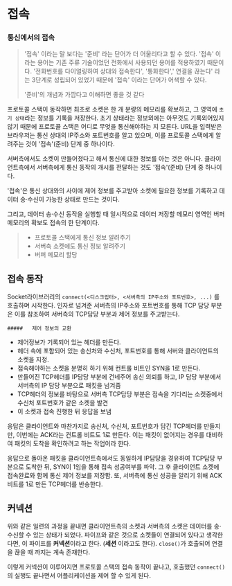 # 접속



### 통신에서의 접속

> '접속' 이라는 말 보다는 '준비' 라는 단어가 더 어울리다고 할 수 있다. '접속' 이라는 용어는 기존 주류 기술이었던 전화에서 사용되던 용어를 적용하였기 때문이다. '전화번호를 다이얼링하여 상대와 접속한다', '통화한다',' 연결을 끊는다' 라는 3단계로 성립되어 있었기 때문에 '접속' 이라는 단어가 어색할 수 있다. 
>
> '준비'의 개념과 가깝다고 이해하면 좋을 것 같다

프로토콜 스택이 동작하면 최초로 소켓은 한 개 분량의 메모리를 확보하고, 그 영역에  `초기 상태`라는 정보를 기록을 저장한다. 초기 상태라는 정보외에는 아무것도 기록외어있지 않기 때문에 프로토콜 스택은 어디로 무엇을 통신해야하는 지 모른다. URL을 입력받은 브라우저는 통신 상대의 IP주소와 포트번호를 알고 있으며, 이를 프로토콜 스택에게 알려주는 것이 '접속'(준비) 단계 중 하나이다.

서버측에서도 소켓이 만들어졌다고 해서 통신에 대한 정보를 아는 것은 아니다. 클라이언트측에서 서버측에게 통신 동작의 개시를 전달하는 것도 '접속'(준비) 단계 중 하나이다.

'접속'은 통신 상대와의 사이에 제어 정보를 주고받아 소켓에 필요한 정보를 기록하고 데이터 송·수신이 가능한 상태로 만드는 것이다.

그리고, 데이터 송·수신 동작을 실행할 때 일시적으로 데이터 저장할 메모리 영역인 버퍼메모리의 확보도 접속의 한 단계이다.

> - 프로토콜 스택에게 통신 정보 알려주기
> - 서버측 소켓에도 통신 정보 알려주기
> - 버퍼 메모리 할당



## 접속 동작

Socket라이브러리의 `connect(<디스크립터>, <서버측의 IP주소와 포트번호>, ...)` 를 호출하며 시작한다. 인자로 넘겨준 서버측의 IP주소와 포트번호를 통해 TCP 담당 부분은 이를 참조하여 서버측의 TCP담당 부분과 제어 정보를 주고받는다.

	##### 	제어 정보의 교환

- 제어정보가 기록되어 있는 헤더를 만든다.
- 헤더 속에 포함되어 있는 송신처와 수신처, 포트번호를 통해 서버와 클라이언트의 소켓을 지정.
- 접속해야하는 소켓을 분명히 하기 위해 컨트롤 비트인 SYN을 1로 만든다.
- 만들어진 TCP헤더를 IP담당 부분에 건네주어 송신 의뢰를 하고, IP 담당 부분에서 서버측의 IP 담당 부분으로 패킷을 넘겨줌
- TCP헤더의 정보를 바탕으로 서버측 TCP담당 부분은 접속을 기다리는 소켓중에서 수신처 포트번호가 같은 소켓을 발견
- 이 소켓과 접속 진행한 뒤 응답을 보냄

응답은 클라이언트와 마찬가지로 송신처, 수신처, 포트번호가 담긴 TCP헤더를 만들지만, 이번에는 ACK라는 컨트롤 비트도 1로 만든다. 이는 패킷이 없어지는 경우를 대비하여 패킷의 도착을 확인하려고 하는 작업이라 한다.

응답으로 돌아온 패킷을 클라이언트측에서도 동일하게 IP담당을 경유하여  TCP담당 부분으로 도착한 뒤, SYN이 1임을 통해 접속 성공여부를 파악. 그 후 클라이언트 소켓에 접속완료와 함께 통신 제어 정보를 저장함. 또, 서버측에 통신 성공을 알리기 위해 ACK 비트를 1로 만든 TCP헤더를 반송한다.



## 커넥션

위와 같은 일련의 과정을 끝내면 클라이언트측의 소켓과 서버측의  소켓은 데이터를 송·수신할 수 있는 상태가 되었다. 파이프와 같은 것으로 소켓들이 연결되어 있다고 생각한다면, 이 파이프를 **커넥션**이라고 한다. (**세션** 이라고도 한다). `close()`가 호출되어 연결을 끊을 때 까지는 계속 존재한다.

이렇게 커넥션이 이루어지면 프로토콜 스택의 접속 동작이 끝나고, 호출했던 `connect()`의 실행도 끝나면서 어플리케이션을 제어 할 수 있게 된다.



